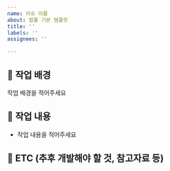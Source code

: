 ```yaml
---
name: 이슈 이름
about: 팝풀 기본 템플릿
title: ''
labels: ''
assignees: ''

---
```


## 🤔 작업 배경

작업 배경을 적어주세요

## 📝 작업 내용

- 작업 내용을 적어주세요

## 👀 ETC (추후 개발해야 할 것, 참고자료 등)

<!-- 없으시면 제목도 같이 없앤 후 업로드해주세요 -->
